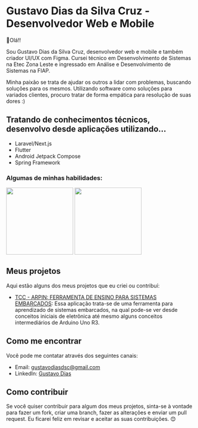 # Gustavo Dias da Silva Cruz - Desenvolvedor Web e Mobile
👋Olá!!

Sou Gustavo Dias da Silva Cruz, desenvolvedor web e mobile e também criador UI/UX com Figma. Cursei técnico em Desenvolvimento de Sistemas na Etec Zona Leste e ingressado em Análise e Desenvolvimento de Sistemas na FIAP.

Minha paixão se trata de ajudar os outros a lidar com problemas, buscando soluções para os mesmos. Utilizando software como soluções para variados clientes, procuro tratar de forma empática para resolução de suas dores :)

## Tratando de conhecimentos técnicos, desenvolvo desde aplicações utilizando... 
* Laravel/Next.js
* Flutter
* Android Jetpack Compose
* Spring Framework

### Algumas de minhas habilidades:

<a href="https://github.com/gustavodscruz/github-readme-stats"><img height="180em" src= "https://github-readme-stats.vercel.app/api?username=gustavodscruz&show_icons=true&theme=tokyonight"></a>
<a href="https://github.com/gustavodscruz/github-readme-stats"><img height="180em" src="https://github-readme-stats.vercel.app/api/top-langs/?username=gustavodscruz&layout=compact&theme=tokyonight"></a>

## Meus projetos

Aqui estão alguns dos meus projetos que eu criei ou contribuí:

- [TCC - ARPIN: FERRAMENTA DE ENSINO PARA SISTEMAS EMBARCADOS](https://github.com/BrunoCRezende/TCC_ARPIN): Essa aplicação trata-se de uma ferramenta para aprendizado de sistemas embarcados, na qual pode-se ver desde conceitos iniciais de eletrônica até mesmo alguns conceitos intermediários de Arduino Uno R3.  


## Como me encontrar

Você pode me contatar através dos seguintes canais:

- Email: gustavodiasdsc@gmail.com
- LinkedIn: [Gustavo Dias](https://www.linkedin.com/in/gustavodiasdsc/)

## Como contribuir

Se você quiser contribuir para algum dos meus projetos, sinta-se à vontade para fazer um fork, criar uma branch, fazer as alterações e enviar um pull request. Eu ficarei feliz em revisar e aceitar as suas contribuições. 😊






